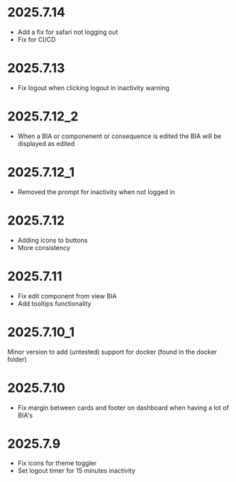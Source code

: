 # 2025.7.14
- Add a fix for safari not logging out
- Fix for CI/CD
# 2025.7.13
- Fix logout when clicking logout in inactivity warning

# 2025.7.12_2
- When a BIA or componenent or consequence is edited the BIA will be displayed as edited

# 2025.7.12_1
- Removed the prompt for inactivity when not logged in

# 2025.7.12
- Adding icons to buttons
- More consistency

# 2025.7.11
- Fix edit component from view BIA
- Add tooltips functionality

# 2025.7.10_1
Minor version to add (untested) support for docker (found in the docker folder)

# 2025.7.10
- Fix margin between cards and footer on dashboard when having a lot of BIA's

# 2025.7.9
- Fix icons for theme toggler
- Set logout timer for 15 minutes inactivity